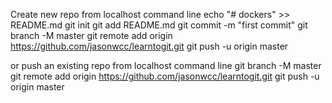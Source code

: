 Create new repo from localhost command line
echo "# dockers" >> README.md
git init
git add README.md
git commit -m "first commit"
git branch -M master
git remote add origin https://github.com/jasonwcc/learntogit.git
git push -u origin master

or push an existing repo from localhost command line
git branch -M master
git remote add origin https://github.com/jasonwcc/learntogit.git
git push -u origin master

